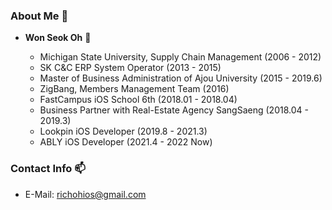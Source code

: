### About Me 💬

* **Won Seok Oh** 🍎

   * Michigan State University, Supply Chain Management (2006 - 2012)
   * SK C&C ERP System Operator (2013 - 2015)
   * Master of Business Administration of Ajou University (2015 - 2019.6)
   * ZigBang, Members Management Team (2016)
   * FastCampus iOS School 6th (2018.01 - 2018.04)  
   * Business Partner with Real-Estate Agency SangSaeng (2018.04 - 2019.3)
   * Lookpin iOS Developer (2019.8 - 2021.3)
   * ABLY iOS Developer (2021.4 - 2022 Now)
   
### Contact Info 📫 

* E-Mail: richohios@gmail.com

<!--
**richoh86/richoh86** is a ✨ _special_ ✨ repository because its `README.md` (this file) appears on your GitHub profile.

Here are some ideas to get you started:

- 🔭 I’m currently working on ...
- 🌱 I’m currently learning ...
- 👯 I’m looking to collaborate on ...
- 🤔 I’m looking for help with ...
- 💬 Ask me about ...
- 📫 How to reach me: ...
- 😄 Pronouns: ...
- ⚡ Fun fact: ...
-->
